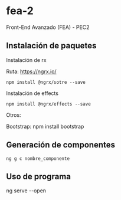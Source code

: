 # fea-2

Front-End Avanzado (FEA) - PEC2

## Instalación de paquetes

Instalación de rx

Ruta: https://ngrx.io/

```
npm install @ngrx/sotre --save
```

Instalación de effects

```
npm install @ngrx/effects --save
```

Otros:

Bootstrap: npm install bootstrap

## Generación de componentes

```
ng g c nombre_componente
```

## Uso de programa

ng serve --open
